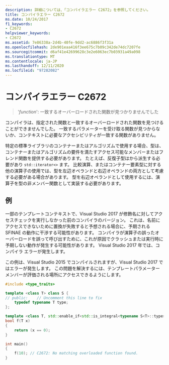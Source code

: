 ```yaml
---
description: 詳細については、「コンパイラエラー C2672」を参照してください。
title: コンパイラエラー C2672
ms.date: 10/24/2017
f1_keywords:
- C2672
helpviewer_keywords:
- C2672
ms.assetid: 7e86338a-2d4b-40fe-9dd2-ac6886f3f31a
ms.openlocfilehash: 2de901eaa416f3ee675c7b09c342de74dc7207fe
ms.sourcegitcommit: d6af41e42699628c3e2e6063ec7b03931a49a098
ms.translationtype: MT
ms.contentlocale: ja-JP
ms.lasthandoff: 12/11/2020
ms.locfileid: "97282082"
---
```

# <a name="compiler-error-c2672"></a>コンパイラエラー C2672

> '*function*': 一致するオーバーロードされた関数が見つかりませんでした

コンパイラは、指定された関数と一致するオーバーロードされた関数を見つけることができませんでした。 一致するパラメーターを受け取る関数が見つからないか、コンテキストに必要なアクセシビリティが一致する関数がありません。

特定の標準ライブラリのコンテナーまたはアルゴリズムで使用する場合、型は、コンテナーまたはアルゴリズムの要件を満たすアクセス可能なメンバーまたはフレンド関数を提供する必要があります。 たとえば、反復子型はから派生する必要があり `std::iterator<>` ます。 比較演算、またはコンテナー要素型に対する他の演算子の使用では、型を左辺オペランドと右辺オペランドの両方として考慮する必要がある場合があります。 型を右辺オペランドとして使用するには、演算子を型の非メンバー関数として実装する必要があります。

## <a name="example"></a>例

一部のテンプレートコンテキストで、Visual Studio 2017 が修飾名に対してアクセスチェックを実行しなかった前のコンパイラのバージョン。 これは、名前にアクセスできないために置換が失敗すると予想される場合に、予期される SFINAE の動作に干渉する可能性があります。 コンパイラが演算子の誤ったオーバーロードを誤って呼び出すために、これが原因でクラッシュまたは実行時に予期しない動作が発生する可能性があります。 Visual Studio 2017 年では、コンパイラ エラーが発生します。

この例は、Visual Studio 2015 でコンパイルされますが、Visual Studio 2017 ではエラーが発生します。 この問題を解決するには、テンプレートパラメーターメンバーが評価される場所にアクセスできるようにします。

```cpp
#include <type_traits>

template <class T> class S {
// public:    // Uncomment this line to fix
    typedef typename T type;
};

template <class T, std::enable_if<std::is_integral<typename S<T>::type>::value, T> * = 0>
bool f(T x)
{
    return (x == 0);
}

int main()
{
    f(10); // C2672: No matching overloaded function found.
}
```
